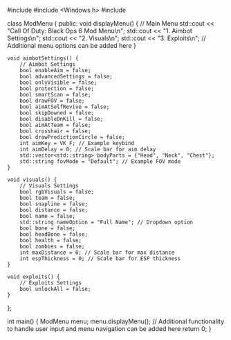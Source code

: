 #include <iostream>
#include <Windows.h>
#include <vector>

class ModMenu {
public:
    void displayMenu() {
        // Main Menu
        std::cout << "Call Of Duty: Black Ops 6 Mod Menu\n";
        std::cout << "1. Aimbot Settings\n";
        std::cout << "2. Visuals\n";
        std::cout << "3. Exploits\n";
        // Additional menu options can be added here
    }

    void aimbotSettings() {
        // Aimbot Settings
        bool enableAim = false;
        bool advancedSettings = false;
        bool onlyVisible = false;
        bool protection = false;
        bool smartScan = false;
        bool drawFOV = false;
        bool aimAtSelfRevive = false;
        bool skipDowned = false;
        bool disableOnKill = false;
        bool aimAtTeam = false;
        bool crosshair = false;
        bool drawPredictionCircle = false;
        int aimKey = VK_F; // Example keybind
        int aimDelay = 0; // Scale bar for aim delay
        std::vector<std::string> bodyParts = {"Head", "Neck", "Chest"};
        std::string fovMode = "Default"; // Example FOV mode
    }

    void visuals() {
        // Visuals Settings
        bool rgbVisuals = false;
        bool team = false;
        bool snapline = false;
        bool distance = false;
        bool name = false;
        std::string nameOption = "Full Name"; // Dropdown option
        bool bone = false;
        bool headBone = false;
        bool health = false;
        bool zombies = false;
        int maxDistance = 0; // Scale bar for max distance
        int espThickness = 0; // Scale bar for ESP thickness
    }

    void exploits() {
        // Exploits Settings
        bool unlockAll = false;
    }
};

int main() {
    ModMenu menu;
    menu.displayMenu();
    // Additional functionality to handle user input and menu navigation can be added here
    return 0;
}
